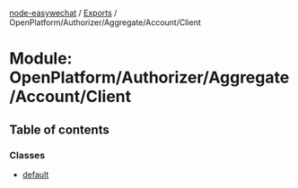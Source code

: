 [node-easywechat](../README.md) / [Exports](../modules.md) / OpenPlatform/Authorizer/Aggregate/Account/Client

# Module: OpenPlatform/Authorizer/Aggregate/Account/Client

## Table of contents

### Classes

- [default](../classes/OpenPlatform_Authorizer_Aggregate_Account_Client.default.md)
